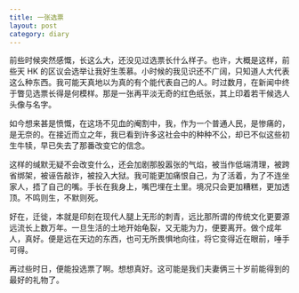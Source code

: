 ```yaml
---
title: 一张选票
layout: post
category: diary
---
```


前些时候突然感慨，长这么大，还没见过选票长什么样子。也许，大概是这样，前些天 HK 的区议会选举让我好生羡慕。小时候的我见识还不广阔，只知道人大代表这么种东西。我可能天真地以为真的有个能代表自己的人。时过数月，在新闻中终于瞥见选票长得是何模样。那是一张再平淡无奇的红色纸张，其上印着若干候选人头像与名字。

如今想来甚是愤慨，在这场不见血的阉割中，我，作为一个普通人民，是惨痛的，是无奈的。在接近而立之年，我已看到许多这社会中的种种不公，却已不似这些初生牛犊，早已失去了那番改变它的信念。

这样的缄默无疑不会改变什么，还会加剧那股嚣张的气焰，被当作低端清理，被跨省绑架，被诬告敲诈，被投入大狱。我可能更加痛恨自己，为了活着，为了不连坐家人，捂了自己的嘴。手长在我身上，嘴巴埋在土里。境况只会更加糟糕，更加透顶。不鸣则生，不默则死。

好在，迁徙，本就是印刻在现代人腿上无形的刺青，远比那所谓的传统文化更要源远流长上数万年。一旦生活的土地开始龟裂，又无能为力，便要离开。做个成年人，真好。便是远在天边的东西，也可无所畏惧地向往，将它变得近在眼前，唾手可得。

再过些时日，便能投选票了啊。想想真好。这可能是我们夫妻俩三十岁前能得到的最好的礼物了。
